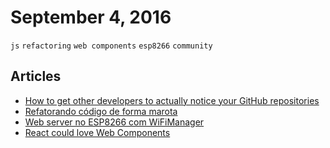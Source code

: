 # September 4, 2016

`js` `refactoring` `web components` `esp8266` `community`

## Articles

- [How to get other developers to actually notice your GitHub repositories](https://medium.freecodecamp.com/getting-others-to-notice-your-github-repository-697f24539455#.tipdsi9ip)
- [Refatorando código de forma marota](http://nomadev.com.br/refatorando-codigo-de-forma-marota/)
- [Web server no ESP8266 com WiFiManager](http://pedrominatel.com.br/esp8266/web-server-no-esp8266-com-wifimanager/)
- [React could love Web Components](http://staltz.com/react-could-love-web-component)
